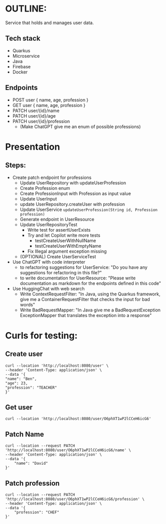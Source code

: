 # OUTLINE:

Service that holds and manages user data.

## Tech stack

- Quarkus
- Microservice
- Java
- Firebase
- Docker

## Endpoints

- POST user { name, age, profession }
- GET user { name, age, profession }
- PATCH user/{id}/name
- PATCH user/{id}/age
- PATCH user/{id}/profession
  - (Make ChatGPT give me an enum of possible professions)

# Presentation

## Steps:
- Create patch endpoint for professions
  - Update UserRepository with updateUserProfession
  - Create Profession enum
  - Create ProfessionInput with Profession as input value
  - Update UserInput
  - update UserRepository.createUser with profession
  - Update UserService `updateUserProfession(String id, Profession profession)`
  - Generate endpoint in UserResource
  - Update UserRepositoryTest
    - Write test for assertUserExists
    - Try and let Copilot write more tests
      - testCreateUserWithNullName
      - testCreateUserWithEmptyName
    - Fix Illegal argument exception missing
  - (OPTIONAL) Create UserServiceTest
- Use ChatGPT with code interpreter
  - to refactoring suggestions for UserService: "Do you have any suggestions for refactoring in this file?"
  - to write documentation for UserResource: "Please write documentation as markdown for the endpoints defined in this code"
- Use HuggingChat with web search
  - Write ContextRequestFilter: "In Java, using the Quarkus framework, give me a ContainerRequestFilter that checks the input for bad words"
  - Write BadRequestMapper: "In Java give me a BadRequestException ExceptionMapper that translates the exception into a response"

# Curls for testing:

## Create user
```
curl --location 'http://localhost:8080/user' \
--header 'Content-Type: application/json' \
--data '{
"name": "Ben",
"age": 23,
"profession": "TEACHER"
}'
```

## Get user
```
curl --location 'http://localhost:8080/user/O6phXT1wP2lCCeH6icG6'
```

## Patch Name

```
curl --location --request PATCH 'http://localhost:8080/user/O6phXT1wP2lCCeH6icG6/name' \
--header 'Content-Type: application/json' \
--data '{
    "name": "David"
}'
```

## Patch profession
```
curl --location --request PATCH 'http://localhost:8080/user/O6phXT1wP2lCCeH6icG6/profession' \
--header 'Content-Type: application/json' \
--data '{
    "profession": "CHEF"
}'
```
  